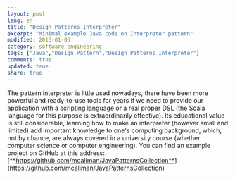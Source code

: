 ```yaml
---
layout: post
lang: en
title: "Design Patterns Interpreter"
excerpt: "Minimal example Java code on Interpreter pattern"
modified: 2016-01-03
category: software-engineering
tags: ["Java","Design Pattern","Design Patterns Interpreter"]
comments: true
updated: true
share: true
---
```

The pattern interpreter is little used nowadays, there have been more powerful and ready-to-use tools for years 
if we need to provide our application with a scripting language or a real 
proper DSL (the Scala language for this purpose is extraordinarily effective). 
Its educational value is still considerable, learning how to make an interpreter
(however small and limited) add important knowledge to one's computing background, 
which, not by chance, are always covered in a university course (whether computer science or computer engineering).
You can find an example project on GitHub at this address:
[**https://github.com/mcaliman/JavaPatternsCollection**](https://github.com/mcaliman/JavaPatternsCollection)

